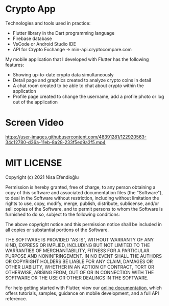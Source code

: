 # Crypto App

Technologies and tools used in practice: <br>
- Flutter library in the Dart programming language
- Firebase database
- VsCode or Android Studio IDE
- API for Crypto Exchange -> min-api.cryptocompare.com


My mobile application that I developed with Flutter has the following features: <br>
- Showing up-to-date crypto data simultaneously
- Detail page and graphics created to analyze crypto coins in detail
- A chat room created to be able to chat about crypto within the application
- Profile page created to change the username, add a profile photo or log out of the application


# Screen Video



https://user-images.githubusercontent.com/48391281/122920563-34c12780-d36a-11eb-8a28-233f5ed9a3f5.mp4



# MIT LICENSE

Copyright (c) 2021 Nisa Efendioğlu

Permission is hereby granted, free of charge, to any person obtaining a copy
of this software and associated documentation files (the "Software"), to deal
in the Software without restriction, including without limitation the rights
to use, copy, modify, merge, publish, distribute, sublicense, and/or sell
copies of the Software, and to permit persons to whom the Software is
furnished to do so, subject to the following conditions:

The above copyright notice and this permission notice shall be included in all
copies or substantial portions of the Software.

THE SOFTWARE IS PROVIDED "AS IS", WITHOUT WARRANTY OF ANY KIND, EXPRESS OR
IMPLIED, INCLUDING BUT NOT LIMITED TO THE WARRANTIES OF MERCHANTABILITY,
FITNESS FOR A PARTICULAR PURPOSE AND NONINFRINGEMENT. IN NO EVENT SHALL THE
AUTHORS OR COPYRIGHT HOLDERS BE LIABLE FOR ANY CLAIM, DAMAGES OR OTHER
LIABILITY, WHETHER IN AN ACTION OF CONTRACT, TORT OR OTHERWISE, ARISING FROM,
OUT OF OR IN CONNECTION WITH THE SOFTWARE OR THE USE OR OTHER DEALINGS IN THE
SOFTWARE.



For help getting started with Flutter, view our
[online documentation](https://flutter.dev/docs), which offers tutorials,
samples, guidance on mobile development, and a full API reference.
